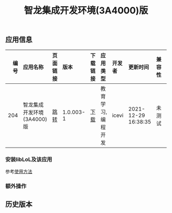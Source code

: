 ﻿---
id: 204
title: 智龙集成开发环境(3A4000)版
toc: true
weight: 204
---

## 应用信息 
|   编号 | 应用名称              | 页面链接                                       | 版本        | 下载链接                                                                                      | 应用类型      | 开发者   | 更新时间                | 兼容性   | liblol版本   |
|-----:|:------------------|:-------------------------------------------|:----------|:------------------------------------------------------------------------------------------|:----------|:------|:--------------------|:------|:-----------|
|  204 | 智龙集成开发环境(3A4000)版 | [跳转](http://app.loongapps.cn/#/detail/204) | 1.0.003-1 | [下载](http://113.24.212.22:8090/upload/file/cn.mculoong.smartloong_1.0.003-1_mips64el.deb) | 教育学习,编程开发 | icevi | 2021-12-29 16:38:35 | 未测试   | 最新         |
### 安装libLoL及该应用 
参考[使用方法](/docs/usage) 
### 额外操作 


## 历史版本 
 